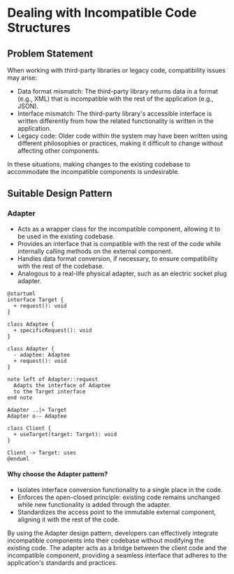# Dealing with Incompatible Code Structures

## Problem Statement

When working with third-party libraries or legacy code, compatibility issues may arise:

- Data format mismatch: The third-party library returns data in a format (e.g., XML) that is incompatible with the rest of the application (e.g., JSON).
- Interface mismatch: The third-party library's accessible interface is written differently from how the related functionality is written in the application.
- Legacy code: Older code within the system may have been written using different philosophies or practices, making it difficult to change without affecting other components.

In these situations, making changes to the existing codebase to accommodate the incompatible components is undesirable.

## Suitable Design Pattern

### Adapter

- Acts as a wrapper class for the incompatible component, allowing it to be used in the existing codebase.
- Provides an interface that is compatible with the rest of the code while internally calling methods on the external component.
- Handles data format conversion, if necessary, to ensure compatibility with the rest of the codebase.
- Analogous to a real-life physical adapter, such as an electric socket plug adapter.

```plantuml
@startuml
interface Target {
  + request(): void
}

class Adaptee {
  + specificRequest(): void
}

class Adapter {
  - adaptee: Adaptee
  + request(): void
}

note left of Adapter::request
  Adapts the interface of Adaptee
  to the Target interface
end note

Adapter ..|> Target
Adapter o-- Adaptee

class Client {
  + useTarget(target: Target): void
}

Client -> Target: uses
@enduml
```

#### Why choose the Adapter pattern?

- Isolates interface conversion functionality to a single place in the code.
- Enforces the open-closed principle: existing code remains unchanged while new functionality is added through the adapter.
- Standardizes the access point to the immutable external component, aligning it with the rest of the code.

By using the Adapter design pattern, developers can effectively integrate incompatible components into their codebase without modifying the existing code. The adapter acts as a bridge between the client code and the incompatible component, providing a seamless interface that adheres to the application's standards and practices.
